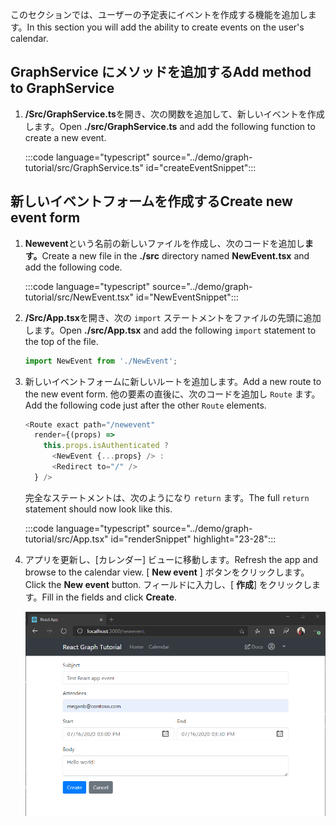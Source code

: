 <!-- markdownlint-disable MD002 MD041 -->

<span data-ttu-id="c292c-101">このセクションでは、ユーザーの予定表にイベントを作成する機能を追加します。</span><span class="sxs-lookup"><span data-stu-id="c292c-101">In this section you will add the ability to create events on the user's calendar.</span></span>

## <a name="add-method-to-graphservice"></a><span data-ttu-id="c292c-102">GraphService にメソッドを追加する</span><span class="sxs-lookup"><span data-stu-id="c292c-102">Add method to GraphService</span></span>

1. <span data-ttu-id="c292c-103">**/Src/GraphService.ts**を開き、次の関数を追加して、新しいイベントを作成します。</span><span class="sxs-lookup"><span data-stu-id="c292c-103">Open **./src/GraphService.ts** and add the following function to create a new event.</span></span>

    :::code language="typescript" source="../demo/graph-tutorial/src/GraphService.ts" id="createEventSnippet":::

## <a name="create-new-event-form"></a><span data-ttu-id="c292c-104">新しいイベントフォームを作成する</span><span class="sxs-lookup"><span data-stu-id="c292c-104">Create new event form</span></span>

1. <span data-ttu-id="c292c-105">**Newevent**という名前の新しいファイルを作成し、次のコードを追加し**ます。**</span><span class="sxs-lookup"><span data-stu-id="c292c-105">Create a new file in the **./src** directory named **NewEvent.tsx** and add the following code.</span></span>

    :::code language="typescript" source="../demo/graph-tutorial/src/NewEvent.tsx" id="NewEventSnippet":::

1. <span data-ttu-id="c292c-106">**/Src/App.tsx**を開き、次の `import` ステートメントをファイルの先頭に追加します。</span><span class="sxs-lookup"><span data-stu-id="c292c-106">Open **./src/App.tsx** and add the following `import` statement to the top of the file.</span></span>

    ```typescript
    import NewEvent from './NewEvent';
    ```

1. <span data-ttu-id="c292c-107">新しいイベントフォームに新しいルートを追加します。</span><span class="sxs-lookup"><span data-stu-id="c292c-107">Add a new route to the new event form.</span></span> <span data-ttu-id="c292c-108">他の要素の直後に、次のコードを追加し `Route` ます。</span><span class="sxs-lookup"><span data-stu-id="c292c-108">Add the following code just after the other `Route` elements.</span></span>

    ```typescript
    <Route exact path="/newevent"
      render={(props) =>
        this.props.isAuthenticated ?
          <NewEvent {...props} /> :
          <Redirect to="/" />
      } />
    ```

    <span data-ttu-id="c292c-109">完全なステートメントは、次のようになり `return` ます。</span><span class="sxs-lookup"><span data-stu-id="c292c-109">The full `return` statement should now look like this.</span></span>

    :::code language="typescript" source="../demo/graph-tutorial/src/App.tsx" id="renderSnippet" highlight="23-28":::

1. <span data-ttu-id="c292c-110">アプリを更新し、[カレンダー] ビューに移動します。</span><span class="sxs-lookup"><span data-stu-id="c292c-110">Refresh the app and browse to the calendar view.</span></span> <span data-ttu-id="c292c-111">[ **New event** ] ボタンをクリックします。</span><span class="sxs-lookup"><span data-stu-id="c292c-111">Click the **New event** button.</span></span> <span data-ttu-id="c292c-112">フィールドに入力し、[ **作成**] をクリックします。</span><span class="sxs-lookup"><span data-stu-id="c292c-112">Fill in the fields and click **Create**.</span></span>

    ![新しいイベントフォームのスクリーンショット](./images/create-event-01.png)
